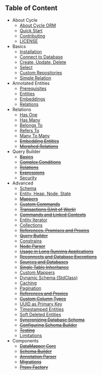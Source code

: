 Table of Content
----------------

* About Cycle
  * [About Cycle ORM](intro/about.md)
  * [Quick Start](intro/quick-start.md)
  * [Contributing](contributing.md)
  * [LICENSE](license.md)
* Basics
  * [Installation](basic/install.md)
  * [Connect to Database](basic/connect.md)
  * [Create, Update, Delete](basic/crud.md)
  * [Select](basic/select.md)
  * [Custom Repositories](basic/repository.md)
  * [Simple Relation](basic/relation.md)
* Annotated Entities
  * [Prerequisites](annotated/prerequisites.md)
  * [Entities](annotated/entity.md)
  * [Embeddings](annotated/embeddings.md)
  * [Relations](annotated/relations.md)
* Relations
  * [Has One](relation/has-one.md)
  * [Has Many](relation/has-many.md)
  * [Belongs To](relation/belongs-to.md)
  * [Refers To](relation/refers-to.md)
  * [Many To Many](relation/many-to-many.md)
  * ~~[Embedding Entities](relations/embedded.md)~~
  * ~~[Morphed Relations](relations/morphed.md)~~
* Query Builder
  * ~~[Basics](query-builder/basic.md)~~
  * ~~[Complex Conditions](query-builder/complex.md)~~
  * ~~[Relations](query-builder/relations.md)~~
  * ~~[Expressions](query-builder/expressions.md)~~
  * [Security](query-builder/security.md)
* Advanced
  * [Schema](advanced/schema.md)
  * [Entity, Heap, Node, State](advanced/entity.md)
  * ~~[Mappers](advanced/mapper.md)~~
  * ~~[Custom Commands](advanced/custom-command.md)~~
  * ~~[Transactions (Unit of Work)](advanced/transaction.md)~~
  * ~~[Commands and Linked Contexts](advanced/command.md)~~
  * [Entity Iterator](advanced/iterator.md)
  * [Collections](advanced/collections.md)
  * ~~[References, Promises and Proxies](advanced/promise.md)~~
  * ~~[Query Builder](advanced/query-builder.md)~~
  * [Constrains](advanced/constrain.md)
  * ~~[Node Parser](advanced/node-parser.md)~~
  * ~~[Usage in Long Running Applications](advanced/daemonizing.md)~~
  * ~~[Reconnects and Database Exceptions](advanced/exception.md)~~
  * ~~[Sources and Databases](advanced/source.md)~~
  * ~~[Single Table Inheritance](advanced/single-table-inheritance.md)~~
  * [Custom Mappers](advanced/custom-mapper.md)
  * [Dynamic Schema (StdClass)](advanced/dynamic-schema.md)
  * [Caching](advanced/caching.md)
  * [Pagination](advanced/pagination.md)
  * ~~[References and Proxies](advanced/references.md)~~
  * ~~[Custom Column Types](advances/custom-column.md)~~
  * [UUID as Primary Key](advanced/uuid.md)
  * [Timestamped Entities](advanced/timestamp.md)
  * [Soft Deleted Entities](advanced/soft-deletes.md)
  * ~~[Syncronizing Database Schema](advanced/sync-schema.md)~~
  * ~~[Configuring Schema Builder](advanced/schema-builder.md)~~
  * ~~[Testing](advanced/testing.md)~~
  * [Limitations](architecture/limitations.md)
* Components
  * ~~[DataMapper Core](component/core.md)~~
  * ~~[Schema Builder](component/schema-builder.md)~~
  * ~~[Annotation Parser](component/annotated.md)~~
  * ~~[Migrations](component/migrations.md)~~
  * ~~[Proxy Factory](component/proxy-factory.md)~~
